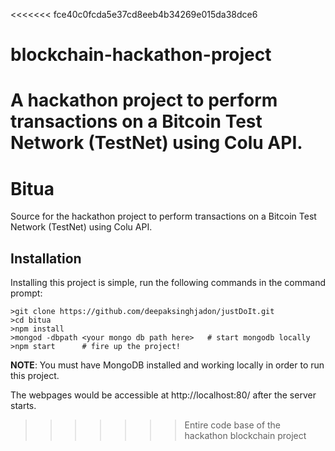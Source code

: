 <<<<<<< fce40c0fcda5e37cd8eeb4b34269e015da38dce6
# blockchain-hackathon-project
A hackathon project to perform transactions on a Bitcoin Test Network (TestNet) using Colu API.
=======
# Bitua

Source for the hackathon project to perform transactions on a Bitcoin Test Network (TestNet) using Colu API.


## Installation

Installing this project is simple, run the following commands in the command prompt:

```console
>git clone https://github.com/deepaksinghjadon/justDoIt.git
>cd bitua
>npm install
>mongod -dbpath <your mongo db path here>   # start mongodb locally
>npm start      # fire up the project!
```


**NOTE**: You must have MongoDB installed and working locally in order to run
this project.

The webpages would be accessible at http://localhost:80/ after the server starts.
>>>>>>> Entire code base of the hackathon blockchain project
